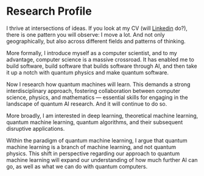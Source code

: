 # Research Profile

I thrive at intersections of ideas. If you look at my CV (will [Linkedin](https://www.linkedin.com/in/lirandepira/) do?), there is one pattern you will observe: I move a lot. And not only geographically, but also across different fields and patterns of thinking.

More formally, I introduce myself as a computer scientist, and to my advantage, computer science is a massive crossroad. It has enabled me to build software, build software that builds software through AI, and then take it up a notch with quantum physics and make quantum software.

Now I research how quantum machines will learn. This demands a strong interdisciplinary approach, fostering collaboration between computer science, physics, and mathematics — essential skills for engaging in the landscape of quantum AI research. And it will continue to do so.

More broadly, I am interested in deep learning, theoretical machine learning, quantum machine learning, quantum algorithms, and their subsequent disruptive applications.

Within the paradigm of quantum machine learning, I argue that quantum machine learning is a branch of machine learning, and not quantum physics. This shift in perspective regarding our approach to quantum machine learning will expand our understanding of how much further AI can go, as well as what we can do with quantum computers.
